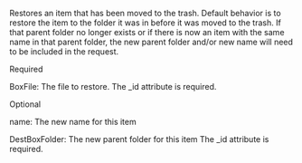 Restores an item that has been moved to the trash. Default behavior is to restore the item to the folder it was in
before it was moved to the trash. If that parent folder no longer exists or if there is now an item with the same 
name in that parent folder, the new parent folder and/or new name will need to be included in the request.

Required

BoxFile: The file to restore.
The _id attribute is required.

Optional

name: The new name for this item

DestBoxFolder: The new parent folder for this item
The _id attribute is required.